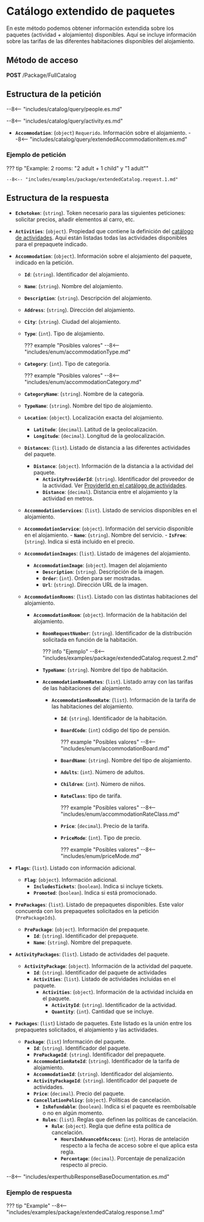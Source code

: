 # Catálogo extendido de paquetes

En este método podemos obtener información extendida sobre los paquetes (actividad + alojamiento) disponibles. Aquí se incluye información sobre las tarifas de las diferentes habitaciones disponibles del alojamiento.

## Método de acceso

**POST** /Package/FullCatalog

## Estructura de la petición

--8<-- "includes/catalog/query/people.es.md"

--8<-- "includes/catalog/query/activity.es.md"

- **``Accommodation``**: (``object``) ``Requerido``. Información sobre el alojamiento.
    --8<-- "includes/catalog/query/extendedAccommodationItem.es.md"

### Ejemplo de petición

??? tip "Example: 2 rooms: "2 adult + 1 child" y "1 adult""

    --8<-- "includes/examples/package/extendedCatalog.request.1.md"

## Estructura de la respuesta

- **``Echotoken``**: (``string``). Token necesario para las siguientes peticiones: solicitar precios, añadir elementos al carro, etc.
- **``Activities``**: (``object``). Propiedad que contiene la definición del [catálogo de actividades](../activity/catalog.md#estructura-de-la-respuesta). Aquí están listadas todas las actividades disponibles para el prepaquete indicado.
- **``Accommodation``**: (``object``). Información sobre el alojamiento del paquete, indicado en la petición.
    - **``Id``**: (``string``). Identificador del alojamiento.
    - **``Name``**: (``string``). Nombre del alojamiento.
    - **``Description``**: (``string``). Descripción del alojamiento.
    - **``Address``**: (``string``). Dirección del alojamiento.
    - **``City``**: (``string``). Ciudad del alojamiento.
    - **``Type``**: (``int``). Tipo de alojamiento.

        ??? example "Posibles valores"
            --8<-- "includes/enum/accommodationType.md"

    - **``Category``**: (``int``). Tipo de categoría.

        ??? example "Posibles valores"
            --8<-- "includes/enum/accommodationCategory.md"

    - **``CategoryName``**: (``string``). Nombre de la categoría.
    - **``TypeName``**: (``string``). Nombre del tipo de alojamiento.
    - **``Location``**: (``object``). Localización exacta del alojamiento.
        - **``Latitude``**: (``decimal``). Latitud de la geolocalización.
        - **``Longitude``**: (``decimal``). Longitud de la geolocalización.
    - **``Distances``**: (``list``). Listado de distancia a las diferentes actividades del paquete.
        - **``Distance``**: (``object``). Información de la distancia a la actividad del paquete.
            - **``ActivityProviderId``**: (``string``). Identificador del proveedor de la actividad. Ver [ProviderId en el catálogo de actividades](../activity/catalog.md#estructura-de-la-respuesta).
            - **``Distance``**: (``decimal``). Distancia entre el alojamiento y la actividad en metros.
    - **``AccommodationServices``**: (``list``). Listado de servicios disponibles en el alojamiento.
    - **``AccommodationService``**: (``object``). Información del servicio disponible en el alojamiento.
            - **``Name``**: (``string``). Nombre del servicio.
            - **``IsFree``**: (``string``). Indica si está incluido en el precio.
    - **``AccommodationImages``**: (``list``). Listado de imágenes del alojamiento.
        - **``AccommodationImage``**: (``object``). Imagen del alojamiento
            - **``Description``**: (``string``). Descripción de la imagen.
            - **``Order``**: (``int``). Orden para ser mostradas.
            - **``Url``**: (``string``). Dirección URL de la imagen.
    - **``AccommodationRooms``**: (``list``). Listado con las distintas habitaciones del alojamiento.
        - **``AccommodationRoom``**: (``object``). Información de la habitación del alojamiento.
            - **``RoomRequestNumber``**: (``string``). Identificador de la distribución solicitada en función de la habitación.

                ??? info "Ejemplo"
                    --8<-- "includes/examples/package/extendedCatalog.request.2.md"

            - **``TypeName``**: (``string``). Nombre del tipo de habitación.
            - **``AccommodationRoomRates``**: (``list``). Listado array con las tarifas de las habitaciones del alojamiento.
                - **``AccommodationRoomRate``**: (``list``). Información de la tarifa de las habitaciones del alojamiento.
                    - **``Id``**: (``string``). Identificador de la habitación.
                    - **``BoardCode``**: (``int``) código del tipo de pensión.

                        ??? example "Posibles valores"
                            --8<-- "includes/enum/accommodationBoard.md"

                    - **``BoardName``**: (``string``). Nombre del tipo de alojamiento.
                    - **``Adults``**: (``int``). Número de adultos.
                    - **``Children``**: (``int``). Número de niños.
                    - **``RateClass``**: tipo de tarifa.

                        ??? example "Posibles valores"
                            --8<-- "includes/enum/accommodationRateClass.md"

                    - **``Price``**: (``decimal``). Precio de la tarifa.
                    - **``PriceMode``**: (``int``). Tipo de precio.

                        ??? example "Posibles valores"
                            --8<-- "includes/enum/priceMode.md"

- **``Flags``**: (``list``). Listado con información adicional.
    - **``Flag``**: (``object``). Información adicional.
        - **``IncludesTickets``**: (``boolean``). Indica si incluye tickets.
        - **``Promoted``**: (``boolean``). Indica si está promocionado.
- **``PrePackages``**: (``list``). Listado de prepaquetes disponibles. Este valor concuerda con los prepaquetes solicitados en la petición (``PrePackageIds``).
    - **``PrePackage``**: (``object``). Información del prepaquete.
        - **``Id``**: (``string``). Identificador del prepaquete.
        - **``Name``**: (``string``). Nombre del prepaquete.
- **``ActivityPackages``**: (``list``). Listado de actividades del paquete.
    - **``ActivityPackage``**: (``object``). Información de la actividad del paquete.
        - **``Id``**: (``string``). Identificador del paquete de actividades
        - **``Activities``**: (``list``). Listado de actividades incluidas en el paquete.
            - **``Activities``**: (``object``). Información de la actividad incluida en el paquete.
                - **``ActivityId``**: (``string``). Identificador de la actividad.
                - **``Quantity``**: (``int``). Cantidad que se incluye.
- **``Packages``**: (``list``) Listado de paquetes. Este listado es la unión entre los prepaquetes solicitados, el alojamiento y las actividades.
    - **``Package``**: (``list``) Información del paquete.
        - **``Id``**: (``string``). Identificador del paquete.
        - **``PrePackageId``**: (``string``). Identificador del prepaquete.
        - **``AccommodationRateId``**: (``string``). Identificador de la tarifa de alojamiento.
        - **``AccommodationId``**: (``string``). Identificador del alojamiento.
        - **``ActivityPackageId``**: (``string``). Identificador del paquete de actividades.
        - **``Price``**: (``decimal``). Precio del paquete.
        - **``CancellationPolicy``**: (``object``). Políticas de cancelación.
            - **``IsRefundable``**: (``boolean``). Indica si el paquete es reembolsable o no en algún momento.
            - **``Rules``**: (``list``). Reglas que definen las políticas de cancelación.
                - **``Rule``**: (``object``). Regla que define esta política de cancelación.
                    - **``HoursInAdvanceOfAccess``**: (``int``).  Horas de antelación respecto a la fecha de acceso sobre el que aplica esta regla.
                    - **``Percentage``**: (``decimal``). Porcentaje de penalización respecto al precio.

--8<-- "includes/experthubResponseBaseDocumentation.es.md"

### Ejemplo de respuesta

??? tip "Example"
    --8<-- "includes/examples/package/extendedCatalog.response.1.md"
